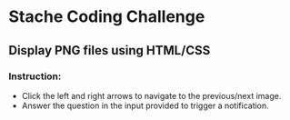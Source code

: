 # Stache Coding Challenge
## Display PNG files using HTML/CSS

### Instruction: 
- Click the left and right arrows to navigate to the previous/next image.
- Answer the question in the input provided to trigger a notification.

